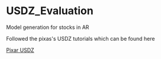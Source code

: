 # USDZ_Evaluation

Model generation for stocks in AR 

Followed the pixas's USDZ tutorials which can be found here 

[Pixar USDZ](https://graphics.pixar.com/usd/docs/USD-Tutorials.html)